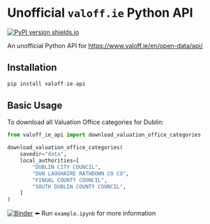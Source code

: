 # Unofficial `valoff.ie` Python API

[![PyPI version shields.io](https://img.shields.io/pypi/v/valoff-ie-api.svg)](https://pypi.python.org/pypi/valoff-ie-api/)

An unofficial Python API for https://www.valoff.ie/en/open-data/api/

## Installation

```python
pip install valoff-ie-api
```

## Basic Usage

To download all Valuation Office categories for Dublin:

```python
from valoff_ie_api import download_valuation_office_categories

download_valuation_office_categories(
    savedir="data",
    local_authorities=[
        "DUBLIN CITY COUNCIL",
        "DUN LAOGHAIRE RATHDOWN CO CO",
        "FINGAL COUNTY COUNCIL",
        "SOUTH DUBLIN COUNTY COUNCIL",
    ]
)
```

[![Binder](https://mybinder.org/badge_logo.svg)](https://mybinder.org/v2/gh/codema-dev/valoff-ie-api/HEAD?labpath=example.ipynb) ⬅️ Run `example.ipynb` for more information